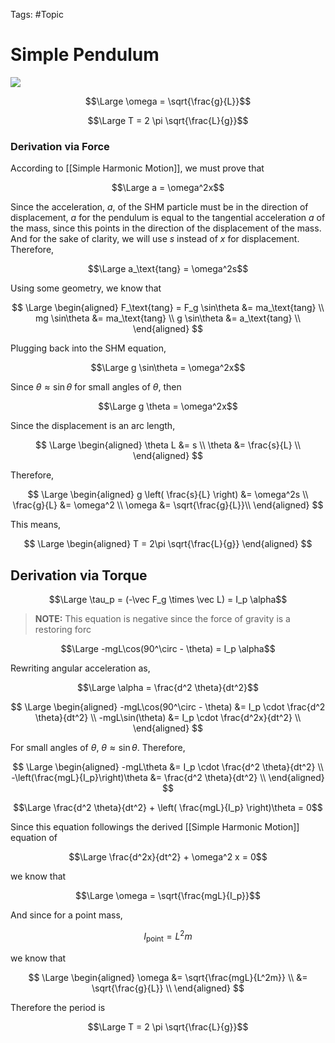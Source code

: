 Tags: #Topic 

# Simple Pendulum

![](../attachments/simple_pendulum.png)

$$\Large \omega = \sqrt{\frac{g}{L}}$$

$$\Large T = 2 \pi \sqrt{\frac{L}{g}}$$

### Derivation via Force

According to [[Simple Harmonic Motion]], we must prove that

$$\Large a = \omega^2x$$

Since the acceleration, $a$, of the SHM particle must be in the direction of displacement, $a$ for the pendulum is equal to the tangential acceleration $a_\text{}$ of the mass, since this points in the direction of the displacement of the mass. And for the sake of clarity, we will use $s$ instead of $x$ for displacement. Therefore,

$$\Large a_\text{tang} = \omega^2s$$

Using some geometry, we know that 

$$
\Large 
\begin{aligned}
F_\text{tang} = F_g \sin\theta &= ma_\text{tang} \\
 mg \sin\theta &= ma_\text{tang} \\
 g \sin\theta &= a_\text{tang} \\
\end{aligned}
$$

Plugging back into the SHM equation,

$$\Large g \sin\theta = \omega^2x$$

Since $\theta \approx \sin\theta$ for small angles of $\theta$, then

$$\Large g \theta = \omega^2x$$

Since the displacement is an arc length,

$$
\Large
\begin{aligned}
\theta L &= s \\
\theta &= \frac{s}{L} \\
\end{aligned}
$$

Therefore,

$$
\Large
\begin{aligned}
g \left( \frac{s}{L} \right) &= \omega^2s \\
\frac{g}{L} &= \omega^2 \\
\omega &= \sqrt{\frac{g}{L}}\\
\end{aligned}
$$

This means,

$$
\Large
\begin{aligned}
T = 2\pi \sqrt{\frac{L}{g}}
\end{aligned}
$$

## Derivation via Torque

$$\Large \tau_p = (-\vec F_g \times \vec L) = I_p \alpha$$

> **NOTE:**
> This equation is negative since the force of gravity is a restoring forc

$$\Large -mgL\cos(90^\circ - \theta) = I_p \alpha$$

Rewriting angular acceleration as,

$$\Large \alpha = \frac{d^2 \theta}{dt^2}$$

$$
\Large
\begin{aligned}
-mgL\cos(90^\circ - \theta) &= I_p \cdot \frac{d^2 \theta}{dt^2} \\
-mgL\sin(\theta) &= I_p \cdot \frac{d^2x}{dt^2} \\
\end{aligned}
$$

For small angles of $\theta$, $\theta \approx \sin\theta$. Therefore,

$$
\Large 
\begin{aligned}
-mgL\theta &= I_p \cdot \frac{d^2 \theta}{dt^2} \\
-\left(\frac{mgL}{I_p}\right)\theta &= \frac{d^2 \theta}{dt^2} \\
\end{aligned}
$$

$$\Large \frac{d^2 \theta}{dt^2} + \left( \frac{mgL}{I_p} \right)\theta = 0$$

Since this equation followings the derived [[Simple Harmonic Motion]] equation of

$$\Large \frac{d^2x}{dt^2} + \omega^2 x = 0$$

we know that

$$\Large \omega = \sqrt{\frac{mgL}{I_p}}$$

And since for a point mass,

$$I_\text{point} = L^2m$$

we know that

$$
\Large
\begin{aligned}
\omega &= \sqrt{\frac{mgL}{L^2m}} \\
&= \sqrt{\frac{g}{L}} \\
\end{aligned}
$$

Therefore the period is

$$\Large T = 2 \pi \sqrt{\frac{L}{g}}$$
